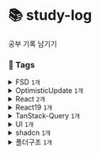 # 📚 study-log
공부 기록 남기기

<!-- TAGS_START -->

### 📌 Tags

<details>
<summary class="tag-summary">FSD <code>1개</code></summary>

- [27](2025/05/27.md) FSD 폴더 구조와 장단점 알아보기💡
</details>

<details>
<summary class="tag-summary">OptimisticUpdate <code>1개</code></summary>

- [20](2025/05/20.md) 낙관적 업데이트를 위한 리액트 hook
</details>

<details>
<summary class="tag-summary">React <code>2개</code></summary>

- [19](2025/05/19.md) 🛠️ shadcn 검색 Input + Popover 연동 이슈 발생
- [20](2025/05/20.md) 낙관적 업데이트를 위한 리액트 hook
</details>

<details>
<summary class="tag-summary">React19 <code>1개</code></summary>

- [20](2025/05/20.md) 낙관적 업데이트를 위한 리액트 hook
</details>

<details>
<summary class="tag-summary">TanStack-Query <code>1개</code></summary>

- [19-1](2025/05/19-1.md) TanStack Query를 사용하기 적절한 상황은?
</details>

<details>
<summary class="tag-summary">UI <code>1개</code></summary>

- [19](2025/05/19.md) 🛠️ shadcn 검색 Input + Popover 연동 이슈 발생
</details>

<details>
<summary class="tag-summary">shadcn <code>1개</code></summary>

- [19](2025/05/19.md) 🛠️ shadcn 검색 Input + Popover 연동 이슈 발생
</details>

<details>
<summary class="tag-summary">폴더구조 <code>1개</code></summary>

- [27](2025/05/27.md) FSD 폴더 구조와 장단점 알아보기💡
</details>


<!-- TAGS_END -->